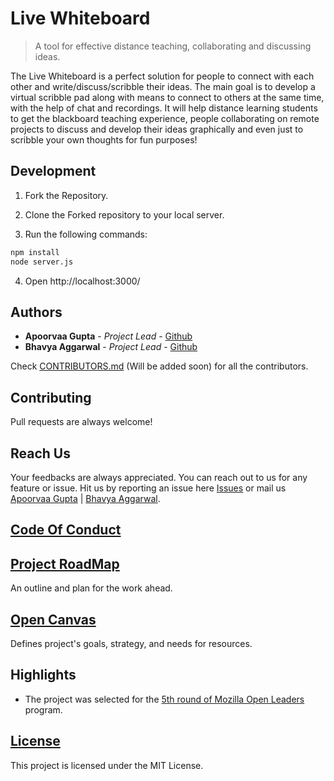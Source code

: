 # Live Whiteboard

>A tool for effective distance teaching, collaborating and discussing ideas.

The Live Whiteboard is a perfect solution for people to connect with each other and write/discuss/scribble their ideas. The main goal is to develop a virtual scribble pad along with means to connect to others at the same time, with the help of chat and recordings. It will help distance learning students to get the blackboard teaching experience, people collaborating on remote projects to discuss and develop their ideas graphically and even just to scribble your own thoughts for fun purposes!

## Development

1) Fork the Repository.

2) Clone the Forked repository to your local server. 

3) Run the following commands:
```bash
npm install
node server.js
```

4) Open http://localhost:3000/

## Authors

* **Apoorvaa Gupta** - *Project Lead* - [Github](https://github.com/apoorvaagupta)
* **Bhavya Aggarwal** - *Project Lead* - [Github](https://github.com/bhavyaagg)

Check [CONTRIBUTORS.md](.github/CONTRIBUTING.md) (Will be added soon) for all the contributors.

## Contributing

Pull requests are always welcome!

## Reach Us
Your feedbacks are always appreciated. You can reach out to us for any feature or issue. Hit us by reporting an issue here [Issues](https://github.com/coslos/LiveWhiteboard-Website/issues) or mail us [Apoorvaa Gupta](mailto:ag@cb.lk) | [Bhavya Aggarwal](mailto:b@cb.lk).

## [Code Of Conduct](.github/CODE_OF_CONDUCT.md)

## [Project RoadMap](.github/ROADMAP.md)

An outline and plan for the work ahead.

## [Open Canvas](https://docs.google.com/presentation/d/1cP-f2NUDVxptU_bA-Z_fAHe70VovPo32C4wlPAEJBx8/edit?usp=sharing)

Defines project's goals, strategy, and needs for resources.

## Highlights

- The project was selected for the [5th round of Mozilla Open Leaders](https://mozilla.github.io/leadership-training/round-5/projects/#live-whiteboard) program.

## [License](LICENSE)

This project is licensed under the MIT License.
